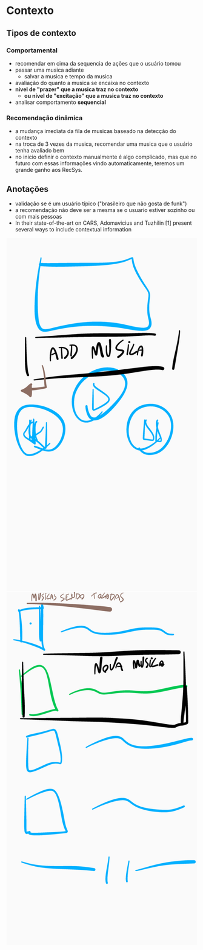 # Contexto

## Tipos de contexto

### Comportamental

- recomendar em cima da sequencia de ações que o usuário tomou
- passar uma musica adiante
  - salvar a musica e tempo da musica
- avaliação do quanto a musica se encaixa no contexto
- **nível de "prazer" que a musica traz no contexto**
  - **ou nível de "excitação" que a musica traz no contexto**
- analisar comportamento **sequencial**

### Recomendação dinâmica

- a mudança imediata da fila de musicas baseado na detecção do contexto
- na troca de 3 vezes da musica, recomendar uma musica que o usuário tenha avaliado bem
- no inicio definir o contexto manualmente é algo complicado, mas que no futuro com essas informações vindo automaticamente, teremos um grande ganho aos RecSys.

## Anotações

- validação se é um usuário típico ("brasileiro que não gosta de funk")
- a recomendação não deve ser a mesma se o usuario estiver sozinho ou com mais pessoas
- In their state-of-the-art on CARS, Adomavicius and Tuzhilin [1] present several ways to include contextual information 

![Rascunho app](rascunho-app-1.png)![Rascunho app](rascunho-app-2.png)